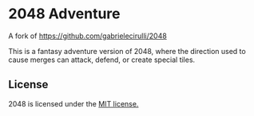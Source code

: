 # 2048 Adventure
A fork of https://github.com/gabrielecirulli/2048

This is a fantasy adventure version of 2048, where the direction used to cause merges can attack, defend, or create special tiles.

## License
2048 is licensed under the [MIT license.](https://github.com/gabrielecirulli/2048/blob/master/LICENSE.txt)
